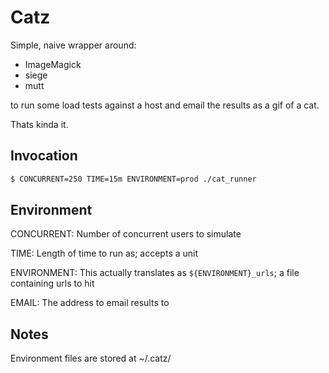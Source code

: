 Catz
===


Simple, naive wrapper around:

 * ImageMagick
 * siege
 * mutt

to run some load tests against a host and email the results as a gif of a cat.

Thats kinda it.

Invocation
---

```bash
$ CONCURRENT=250 TIME=15m ENVIRONMENT=prod ./cat_runner
```

Environment
---

CONCURRENT: Number of concurrent users to simulate

TIME: Length of time to run as; accepts a unit

ENVIRONMENT: This actually translates as `${ENVIRONMENT}_urls`; a file containing urls to hit

EMAIL: The address to email results to

Notes
---

Environment files are stored at ~/.catz/

